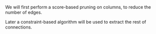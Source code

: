 We will first perform a score-based pruning on columns, to reduce the number of edges.

Later a constraint-based algorithm will be used to extract the rest of connections.

